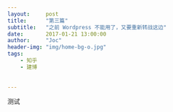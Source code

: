 ```yaml
---
layout:     post
title:      "第三篇"
subtitle:   "之前 Wordpress 不能用了，又要重新转战这边"
date:       2017-01-21 13:00:00
author:     "Joc"
header-img: "img/home-bg-o.jpg"
tags:
    - 知乎
    - 建博
   
    
---
```


测试